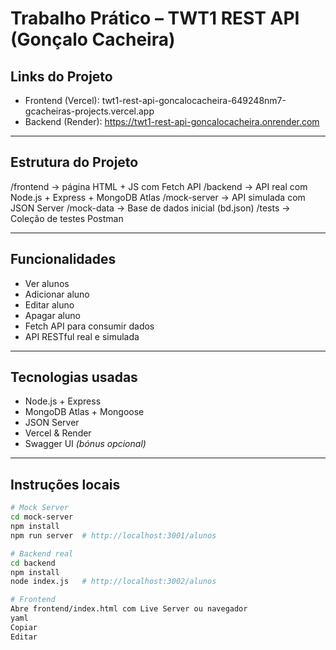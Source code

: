 # Trabalho Prático – TWT1 REST API (Gonçalo Cacheira)

##  Links do Projeto

-  Frontend (Vercel): twt1-rest-api-goncalocacheira-649248nm7-gcacheiras-projects.vercel.app
-  Backend (Render):  https://twt1-rest-api-goncalocacheira.onrender.com

---

##  Estrutura do Projeto

/frontend → página HTML + JS com Fetch API
/backend → API real com Node.js + Express + MongoDB Atlas
/mock-server → API simulada com JSON Server
/mock-data → Base de dados inicial (bd.json)
/tests → Coleção de testes Postman


---

##  Funcionalidades

- Ver alunos
- Adicionar aluno
- Editar aluno
- Apagar aluno
- Fetch API para consumir dados
- API RESTful real e simulada

---

##  Tecnologias usadas

- Node.js + Express
- MongoDB Atlas + Mongoose
- JSON Server
- Vercel & Render
- Swagger UI *(bónus opcional)*

---

##  Instruções locais

```bash
# Mock Server
cd mock-server
npm install
npm run server  # http://localhost:3001/alunos

# Backend real
cd backend
npm install
node index.js   # http://localhost:3002/alunos

# Frontend
Abre frontend/index.html com Live Server ou navegador
yaml
Copiar
Editar
